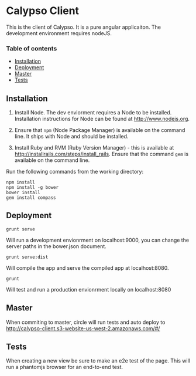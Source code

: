 # Calypso Client
This is the client of Calypso. It is a pure angular applicaiton. The development environment requires nodeJS.

### Table of contents
- [Installation](#installation)
- [Deployment](#deployment)
- [Master](#master)
- [Tests](#tests)

## Installation
1) Install Node. The dev enviorment requires a Node to be installed.
Installation instructions for Node can be found at http://www.nodejs.org.

2) Ensure that ```npm``` (Node Package Manager) is available on the command
line. It ships with 
Node and should be installed. 

3) Install Ruby and RVM (Ruby Version Manager) - this is available at 
http://installrails.com/steps/install_rails. Ensure that the command ```gem``` is
available on the command line.

Run the following commands from the working directory:
```
npm install
npm install -g bower
bower install
gem install compass
```

## Deployment

```
grunt serve
```
Will run a development envionrment on localhost:9000, you can change the server paths in the bower.json document.

```
grunt serve:dist
```
Will compile the app and serve the compiled app at localhost:8080.


```
grunt
```
Will test and run a production envionrment locally on localhost:8080

## Master
When commiting to master, circle will run tests and auto deploy to http://calypso-client.s3-website-us-west-2.amazonaws.com/#/

## Tests
When creating a new view be sure to make an e2e test of the page. This will run a phantomjs browser for an end-to-end test.